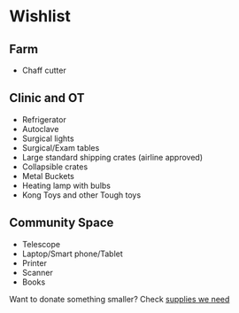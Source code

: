 Wishlist
==========

Farm
----
* Chaff cutter

Clinic and OT
----
* Refrigerator
* Autoclave
* Surgical lights
* Surgical/Exam tables
* Large standard shipping crates (airline approved)
* Collapsible crates
* Metal Buckets
* Heating lamp with bulbs
* Kong Toys and other Tough toys

Community Space
----
* Telescope
* Laptop/Smart phone/Tablet
* Printer
* Scanner
* Books

Want to donate something smaller? Check [supplies we need]( ?p=supplies "supplies" )
